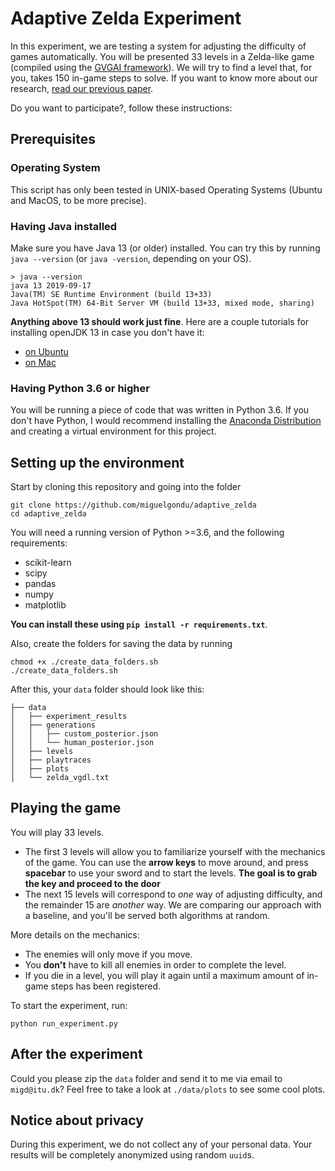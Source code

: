 # Adaptive Zelda Experiment

In this experiment, we are testing a system for adjusting the difficulty of games automatically. You will be presented 33 levels in a Zelda-like game (compiled using the [GVGAI framework](http://www.gvgai.net/index.php)). We will try to find a level that, for you, takes 150 in-game steps to solve. If you want to know more about our research, [read our previous paper](https://arxiv.org/abs/2005.07677). 

Do you want to participate?, follow these instructions:

## Prerequisites

### Operating System

This script has only been tested in UNIX-based Operating Systems (Ubuntu and MacOS, to be more precise).

### Having Java installed

Make sure you have Java 13 (or older) installed. You can try this by running `java --version` (or `java -version`, depending on your OS).

```
> java --version
java 13 2019-09-17
Java(TM) SE Runtime Environment (build 13+33)
Java HotSpot(TM) 64-Bit Server VM (build 13+33, mixed mode, sharing)
```

**Anything above 13 should work just fine**. Here are a couple tutorials for installing openJDK 13 in case you don't have it:
- [on Ubuntu](https://installvirtual.com/how-to-install-openjdk-13-on-ubuntu-19/)
- [on Mac](http://techoral.com/blog/java/install-openjdk-13-on-mac.html)

### Having Python 3.6 or higher

You will be running a piece of code that was written in Python 3.6. If you don't have Python, I would recommend installing the [Anaconda Distribution](https://www.anaconda.com/products/individual) and creating a virtual environment for this project.

## Setting up the environment

Start by cloning this repository and going into the folder

```
git clone https://github.com/miguelgondu/adaptive_zelda
cd adaptive_zelda
```

You will need a running version of Python >=3.6, and the following requirements:
- scikit-learn
- scipy
- pandas
- numpy
- matplotlib

**You can install these using `pip install -r requirements.txt`**.


Also, create the folders for saving the data by running
```
chmod +x ./create_data_folders.sh
./create_data_folders.sh
```

After this, your `data` folder should look like this:

```
├── data
│   ├── experiment_results
│   ├── generations
│   │   ├── custom_posterior.json
│   │   └── human_posterior.json
│   ├── levels
│   ├── playtraces
│   ├── plots
│   └── zelda_vgdl.txt
```

## Playing the game

You will play 33 levels.

- The first 3 levels will allow you to familiarize yourself with the mechanics of the game. You can use the **arrow keys** to move around, and press **spacebar** to use your sword and to start the levels. **The goal is to grab the key and proceed to the door**
- The next 15 levels will correspond to *one* way of adjusting difficulty, and the remainder 15 are *another* way. We are comparing our approach with a baseline, and you'll be served both algorithms at random.

More details on the mechanics:
- The enemies will only move if you move.
- You **don't** have to kill all enemies in order to complete the level.
- If you die in a level, you will play it again until a maximum amount of in-game steps has been registered.

To start the experiment, run:

```
python run_experiment.py
```

## After the experiment

Could you please zip the `data` folder and send it to me via email to `migd@itu.dk`? Feel free to take a look at `./data/plots` to see some cool plots.

## Notice about privacy

During this experiment, we do not collect any of your personal data. Your results will be completely anonymized using random `uuid`s.
